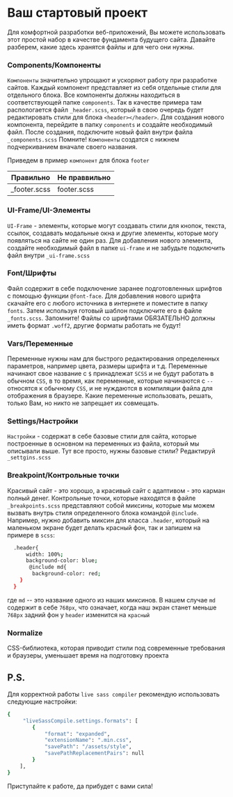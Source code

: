 # Ваш стартовый проект
Для комфортной разработки веб-приложений, Вы можете использовать этот простой набор в качестве фундамента будущего сайта. Давайте разберем, какие здесь хранятся файлы и для чего они нужны.
### Components/Компоненты
`Компоненты` значительно упрощают и ускоряют работу при разработке сайтов. Каждый компонент представляет из себя отдельные стили для отдельного блока. Все компоненты должны находиться в соответствующей папке `components`. Так в качестве примера там распологается файл `_header.scss`, который в свою очередь будет редактировать стили для блока `<header></header>`.
Для создания нового компонента, перейдите в папку `components` и создайте необходимый файл. После создания, подключите новый файл внутри файла `_components.scss` 
Помните! `Компоненты` создатся с нижнем подчеркиванием вначале своего названия. 

Приведем в пример `компонент` для блока `footer`

| Правильно             | Не праввильно                                                            |
| ----------------- | ------------------------------------------------------------------ |
| _footer.scss | footer.scss |

### UI-Frame/UI-Элементы
`UI-Frame` - элементы, которые могут создавать стили для кнопок, текста, ссылок, создавать модальные окна и другие элементы, которые могу появляться на сайте не один раз. Для добавления нового элемента, создайте необходимый файл в папке `ui-frame` и не забудьте подключить файл внутри `_ui-frame.scss`

### Font/Шрифты
Файл содержит в себе подключение заранее подготовленных шрифтов с помощью функции `@font-face`. Для добавления нового шрифта скачайте его с любого источника в интернете и поместите в папку `fonts`. Затем используя готовый шаблон подключите его в файле `_fonts.scss`.
Запомните! Файлы со шрифтами ОБЯЗАТЕЛЬНО должны иметь формат `.woff2`, другие форматы работать не будут!

### Vars/Переменные

Переменные нужны нам для быстрого редактирования определенных параметров, например цвета, размеры шрифта и т.д. 
Переменные начинают свое название с `$` принадлежат `SCSS` и не будут работать в обычном `CSS`, в то время, как переменные, которые начинаются с `--` относятся к обычному `CSS`, и не нуждаются в компиляции файла для отображения в браузере. Какие переменные использовать, решать, только Вам, но никто не запрещает их совмещать.

### Settings/Настройки

`Настройки` - содержат в себе базовые стили для сайта, которые построенные в основном на переменных из файла, который мы описывали выше. Тут все просто, нужны базовые стили? Редактируй `_settgins.scss`

### Breakpoint/Контрольные точки

Красивый сайт - это хорошо, а красивый сайт с адаптивом - это карман полный денег. Контрольные точки, которые находятся в файле `_breakpoints.scss` представляют собой миксины, которые мы можем вызвать внутрь стиля определенного блока командой `@include`. Например, нужно добавить миксин для класса `.header`, который на маленьком экране будет делать красный фон, так и запишем на примере в `scss`:
```bash
  .header{
      width: 100%;
      background-color: blue;
       @include md{
        background-color: red;
    } 
  }
```
где `md` -- это название одного из наших миксинов. В нашем случае `md` содержит в себе `768px`, что означает, когда наш экран станет меньше `768px` задний фон у `header` изменится на `красный`

### Normalize

CSS-библиотека, которая приводит стили под современные требования и браузеры, уменьшает время на подготовку проекта

## P.S.

Для корректной работы `live sass compiler` рекомендую использовать следующие настройки:
```bash
{
     "liveSassCompile.settings.formats": [
        {
            "format": "expanded",
            "extensionName": ".min.css",
            "savePath": "/assets/style",
            "savePathReplacementPairs": null
        }
    ],
}
```

Приступайте к работе, да прибудет с вами сила!

